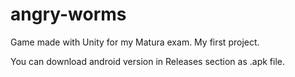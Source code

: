 # angry-worms
Game made with Unity for my Matura exam.
My first project.

You can download android version in Releases section as .apk file.
